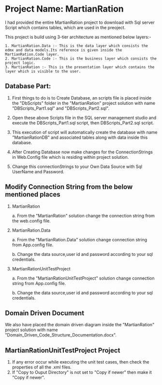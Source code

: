 # Project Name: MartianRation

I had provided the entire MartianRation project to download with Sql server Script which contains tables, which are used in the preoject. 

This project is build using 3-tier architecture as mentioned below layers:-

	1. MartianRation.Data :- This is the data layer which consists the edmx and data models.Its reference is given inside the MartianRation.Code layer.
	2. MartianRation.Code :- This is the business layer which consists the project logic.
	3. MartianRation :- This is the presentation layer which contains the layer which is visible to the user.

## Database Part:

1. First things to do is to Create Database, an scripts file is placed inside the "DbScripts" folder in the "MartianRation" project solution with name "DBScripts_Part1.sql" and "DBScripts_Part2.sql".

2. Open these above Scripts file in the SQL server management studio and execute the DBScripts_Part1.sql script, then DBScripts_Part2.sql script. 

3. This execution of script will automatically create the database with name "MartianRationDB" and associated tables along with data inside this database.

4. After Creating Database now make changes for the ConnectionStrings in Web.Config file which is residing within project solution.

5. Change this connectionStrings to your Own Data Source with Sql UserName and Password.

## Modify Connection String from the below mentioned places

1. MartianRation  

	a. From the "MartianRation" solution change the connection string from the web.config file.

2. MartianRation.Data

	a. From the "MartianRation.Data" solution change connection string from App.config file.
	
	b. Change the data source,user id and password according to your sql credentials.

2. MartianRationUnitTestProject

	a. From the "MartianRationUnitTestProject" solution change connection string from App.config file.
	
 	b. Change the data source,user id and password according to your sql credentials.
  
## Domain Driven Document

We also have placed the domain driven diagram inside the "MartianRation" project solution with name "Domain_Driven_Code_Structure_Documentation.docx".

## MartianRationUnitTestProject Project
1. If any error occur while executing the unit test cases, then check the properties of all the .xml files.
2. If "Copy to Ouput Directory" is not set to "Copy if newer" then make it "Copy if newer".




